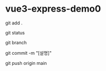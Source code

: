 # vue3-express-demo0


git add .

git status

git branch

git commit -m "[설명]"

git push origin main


